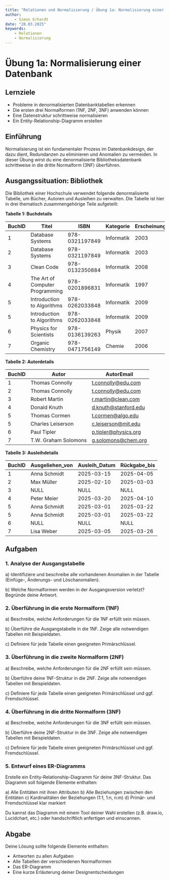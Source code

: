 ```yaml
---
title: "Relationen und Normalisierung / Übung 1a: Normalisierung einer Datenbank"
author: 
    - Simon Erhardt
date: "28.03.2025"
keywords:
    - Relationen
    - Normalisierung
---
```

# Übung 1a: Normalisierung einer Datenbank

## Lernziele

- Probleme in denormalisierten Datenbanktabellen erkennen
- Die ersten drei Normalformen (1NF, 2NF, 3NF) anwenden können
- Eine Datenstruktur schrittweise normalisieren
- Ein Entity-Relationship-Diagramm erstellen

## Einführung

Normalisierung ist ein fundamentaler Prozess im Datenbankdesign, der dazu dient, Redundanzen zu eliminieren und Anomalien zu vermeiden. In dieser Übung wirst du eine denormalisierte Bibliotheksdatenbank schrittweise in die dritte Normalform (3NF) überführen.

## Ausgangssituation: Bibliothek

Die Bibliothek einer Hochschule verwendet folgende denormalisierte Tabelle, um Bücher, Autoren und Ausleihen zu verwalten. Die Tabelle ist hier in drei thematisch zusammengehörige Teile aufgeteilt:

**Tabelle 1: Buchdetails**

| BuchID | Titel                        | ISBN          | Kategorie  | Erscheinungsjahr | Regal |
|--------|------------------------------|---------------|------------|------------------|-------|
| 1      | Database Systems             | 978-0321197849| Informatik | 2003             | A12   |
| 2      | Database Systems             | 978-0321197849| Informatik | 2003             | A12   |
| 3      | Clean Code                   | 978-0132350884| Informatik | 2008             | B45   |
| 4      | The Art of Computer Programming| 978-0201896831| Informatik | 1997          | C23   |
| 5      | Introduction to Algorithms   | 978-0262033848| Informatik | 2009             | B46   |
| 5      | Introduction to Algorithms   | 978-0262033848| Informatik | 2009             | B46   |
| 6      | Physics for Scientists       | 978-0136139263| Physik     | 2007             | D31   |
| 7      | Organic Chemistry            | 978-0471756149| Chemie     | 2006             | E14   |

**Tabelle 2: Autordetails**

| BuchID | Autor                  | AutorEmail           |
|--------|------------------------|----------------------|
| 1      | Thomas Connolly        | t.connolly@edu.com   |
| 2      | Thomas Connolly        | t.connolly@edu.com   |
| 3      | Robert Martin          | r.martin@clean.com   |
| 4      | Donald Knuth           | d.knuth@stanford.edu |
| 5      | Thomas Cormen          | t.cormen@algo.edu    |
| 5      | Charles Leiserson      | c.leiserson@mit.edu  |
| 6      | Paul Tipler            | p.tipler@physics.org |
| 7      | T.W. Graham Solomons   | g.solomons@chem.org  |

**Tabelle 3: Ausleihdetails**

| BuchID | Ausgeliehen_von | Ausleih_Datum | Rückgabe_bis  |
|--------|----------------|---------------|---------------|
| 1      | Anna Schmidt   | 2025-03-15    | 2025-04-05    |
| 2      | Max Müller     | 2025-02-10    | 2025-03-03    |
| 3      | NULL           | NULL          | NULL          |
| 4      | Peter Meier    | 2025-03-20    | 2025-04-10    |
| 5      | Anna Schmidt   | 2025-03-01    | 2025-03-22    |
| 5      | Anna Schmidt   | 2025-03-01    | 2025-03-22    |
| 6      | NULL           | NULL          | NULL          |
| 7      | Lisa Weber     | 2025-03-05    | 2025-03-26    |

## Aufgaben

### 1. Analyse der Ausgangstabelle

a) Identifiziere und beschreibe alle vorhandenen Anomalien in der Tabelle (Einfüge-, Änderungs- und Löschanomalien).

b) Welche Normalformen werden in der Ausgangsversion verletzt? Begründe deine Antwort.

### 2. Überführung in die erste Normalform (1NF)

a) Beschreibe, welche Anforderungen für die 1NF erfüllt sein müssen.

b) Überführe die Ausgangstabelle in die 1NF. Zeige alle notwendigen Tabellen mit Beispieldaten.

c) Definiere für jede Tabelle einen geeigneten Primärschlüssel.

### 3. Überführung in die zweite Normalform (2NF)

a) Beschreibe, welche Anforderungen für die 2NF erfüllt sein müssen.

b) Überführe deine 1NF-Struktur in die 2NF. Zeige alle notwendigen Tabellen mit Beispieldaten.

c) Definiere für jede Tabelle einen geeigneten Primärschlüssel und ggf. Fremdschlüssel.

### 4. Überführung in die dritte Normalform (3NF)

a) Beschreibe, welche Anforderungen für die 3NF erfüllt sein müssen.

b) Überführe deine 2NF-Struktur in die 3NF. Zeige alle notwendigen Tabellen mit Beispieldaten.

c) Definiere für jede Tabelle einen geeigneten Primärschlüssel und ggf. Fremdschlüssel.

### 5. Entwurf eines ER-Diagramms

Erstelle ein Entity-Relationship-Diagramm für deine 3NF-Struktur. Das Diagramm soll folgende Elemente enthalten:

a) Alle Entitäten mit ihren Attributen
b) Alle Beziehungen zwischen den Entitäten
c) Kardinalitäten der Beziehungen (1:1, 1:n, n:m)
d) Primär- und Fremdschlüssel klar markiert

Du kannst das Diagramm mit einem Tool deiner Wahl erstellen (z.B. draw.io, Lucidchart, etc.) oder handschriftlich anfertigen und einscannen.

## Abgabe

Deine Lösung sollte folgende Elemente enthalten:

- Antworten zu allen Aufgaben
- Alle Tabellen der verschiedenen Normalformen
- Das ER-Diagramm
- Eine kurze Erläuterung deiner Designentscheidungen
